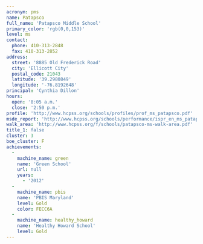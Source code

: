 ```yaml
---
acronym: pms
name: Patapsco
full_name: 'Patapsco Middle School'
primary_color: 'rgb(0,0,153)'
level: ms
contact:
  phone: 410-313-2848
  fax: 410-313-2852
address:
  street: '8885 Old Frederick Road'
  city: 'Ellicott City'
  postal_code: 21043
  latitude: '39.2980849'
  longitude: '-76.8192648'
principal: 'Cynthia Dillon'
hours:
  open: '8:05 a.m.'
  close: '2:50 p.m.'
profile: 'http://www.hcpss.org/schools/profiles/prof_ms_patapsco.pdf'
msde_report: 'http://www.hcpss.org/schools/performance/ispr_en_ms_patapsco.pdf'
walk_area: 'http://www.hcpss.org/f/schools/patapsco-ms-walk-area.pdf'
title_1: false
cluster: 3
boe_cluster: F
achievements:
  -
    machine_name: green
    name: 'Green School'
    url: null
    years:
      - '2012'
  -
    machine_name: pbis
    name: 'PBIS Maryland'
    level: Gold
    color: FECC6A
  -
    machine_name: healthy_howard
    name: 'Healthy Howard School'
    level: Gold
---
```

